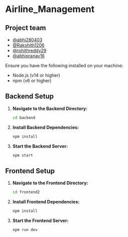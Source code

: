 # Airline_Management


## Project team
- [@abhi280403](https://github.com/abhi280403)
- [@Rakshith1206](https://github.com/Rakshith1206)
- [@rohithreddy29](https://github.com/rohithreddy29)
- [@abhipranav16](https://github.com/abhipranav16)

  


Ensure you have the following installed on your machine:
- Node.js (v14 or higher)
- npm (v6 or higher)

## Backend Setup

1. **Navigate to the Backend Directory:**
   ```bash
   cd backend

2. **Install Backend Dependencies:**
   ```bash
   npm install

3. **Start the Backend Server:**
   ```bash
   npm start

## Frontend Setup

1. **Navigate to the Frontend Directory:**
   ```bash
   cd frontend2

3. **Install Frontend Dependencies:**
   ```bash
   npm install

3. **Start the Frontend Server:**
   ```bash
   npm run dev   
